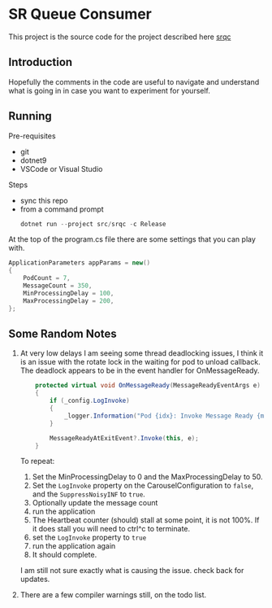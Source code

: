 # SR Queue Consumer

This project is the source code for the project described here [srqc](https://calhuskerfan.github.io/srqc)

## Introduction

Hopefully the comments in the code are useful to navigate and understand what is going in in case you want to experiment for yourself.

## Running

Pre-requisites
- git
- dotnet9
- VSCode or Visual Studio

Steps
- sync this repo
- from a command prompt
    ```ps1
    dotnet run --project src/srqc -c Release
    ```
            
At the top of the program.cs file there are some settings that you can play with.

```csharp
ApplicationParameters appParams = new()
{
    PodCount = 7,
    MessageCount = 350,
    MinProcessingDelay = 100,
    MaxProcessingDelay = 200,
};
```

## Some Random Notes

1.  At very low delays I am seeing some thread deadlocking issues, I think it is an issue with the rotate lock in the waiting for pod to unload callback.  The deadlock appears to be in the event handler for OnMessageReady.
    ```csharp
        protected virtual void OnMessageReady(MessageReadyEventArgs e)
        {
            if (_config.LogInvoke)
            {
                _logger.Information("Pod {idx}: Invoke Message Ready {messageId}", e.Message.ProcessedByPod, e.Message.Id);
            }

            MessageReadyAtExitEvent?.Invoke(this, e);
        }
    ```
    To repeat:
    1. Set the MinProcessingDelay to 0 and the MaxProcessingDelay to 50.
    1. Set the `LogInvoke` property on the CarouselConfiguration to `false`, and the `SuppressNoisyINF` to `true`.
    1. Optionally update the message count
    1. run the application
    1. The Heartbeat counter (should) stall at some point, it is not 100%. If it does stall you will need to ctrl^c to terminate.
    1. set the `LogInvoke` property to `true`
    1. run the application again
    1. It should complete.

    I am still not sure exactly what is causing the issue.  check back for updates.
1. There are a few compiler warnings still, on the todo list.